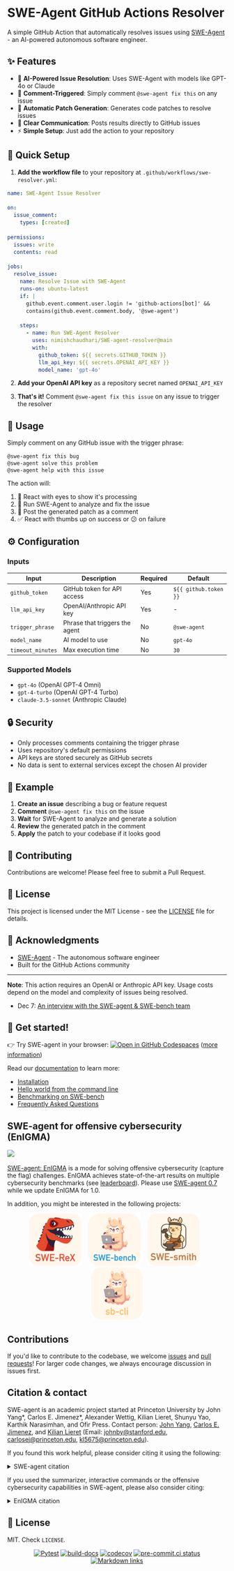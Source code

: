# SWE-Agent GitHub Actions Resolver

A simple GitHub Action that automatically resolves issues using [SWE-Agent](https://github.com/SWE-agent/SWE-agent) - an AI-powered autonomous software engineer.

## ✨ Features

- 🤖 **AI-Powered Issue Resolution**: Uses SWE-Agent with models like GPT-4o or Claude
- 💬 **Comment-Triggered**: Simply comment `@swe-agent fix this` on any issue
- 🔧 **Automatic Patch Generation**: Generates code patches to resolve issues
- 📝 **Clear Communication**: Posts results directly to GitHub issues
- ⚡ **Simple Setup**: Just add the action to your repository

## 🚀 Quick Setup

1. **Add the workflow file** to your repository at `.github/workflows/swe-resolver.yml`:

```yaml
name: SWE-Agent Issue Resolver

on:
  issue_comment:
    types: [created]

permissions:
  issues: write
  contents: read

jobs:
  resolve_issue:
    name: Resolve Issue with SWE-Agent
    runs-on: ubuntu-latest
    if: |
      github.event.comment.user.login != 'github-actions[bot]' &&
      contains(github.event.comment.body, '@swe-agent')
    
    steps:
      - name: Run SWE-Agent Resolver
        uses: nimishchaudhari/SWE-agent-resolver@main
        with:
          github_token: ${{ secrets.GITHUB_TOKEN }}
          llm_api_key: ${{ secrets.OPENAI_API_KEY }}
          model_name: 'gpt-4o'
```

2. **Add your OpenAI API key** as a repository secret named `OPENAI_API_KEY`

3. **That's it!** Comment `@swe-agent fix this issue` on any issue to trigger the resolver

## 🎯 Usage

Simply comment on any GitHub issue with the trigger phrase:

```
@swe-agent fix this bug
@swe-agent solve this problem
@swe-agent help with this issue
```

The action will:
1. 👀 React with eyes to show it's processing
2. 🤖 Run SWE-Agent to analyze and fix the issue
3. 📄 Post the generated patch as a comment
4. ✅ React with thumbs up on success or 😕 on failure

## ⚙️ Configuration

### Inputs

| Input | Description | Required | Default |
|-------|-------------|----------|---------|
| `github_token` | GitHub token for API access | Yes | `${{ github.token }}` |
| `llm_api_key` | OpenAI/Anthropic API key | Yes | - |
| `trigger_phrase` | Phrase that triggers the agent | No | `@swe-agent` |
| `model_name` | AI model to use | No | `gpt-4o` |
| `timeout_minutes` | Max execution time | No | `30` |

### Supported Models

- `gpt-4o` (OpenAI GPT-4 Omni)
- `gpt-4-turbo` (OpenAI GPT-4 Turbo)
- `claude-3.5-sonnet` (Anthropic Claude)

## 🔒 Security

- Only processes comments containing the trigger phrase
- Uses repository's default permissions
- API keys are stored securely as GitHub secrets
- No data is sent to external services except the chosen AI provider

## 📝 Example

1. **Create an issue** describing a bug or feature request
2. **Comment** `@swe-agent fix this` on the issue
3. **Wait** for SWE-Agent to analyze and generate a solution
4. **Review** the generated patch in the comment
5. **Apply** the patch to your codebase if it looks good

## 🤝 Contributing

Contributions are welcome! Please feel free to submit a Pull Request.

## 📄 License

This project is licensed under the MIT License - see the [LICENSE](LICENSE) file for details.

## 🙏 Acknowledgments

- [SWE-Agent](https://github.com/SWE-agent/SWE-agent) - The autonomous software engineer
- Built for the GitHub Actions community

---

**Note**: This action requires an OpenAI or Anthropic API key. Usage costs depend on the model and complexity of issues being resolved.
* Dec 7: [An interview with the SWE-agent & SWE-bench team](https://www.youtube.com/watch?v=fcr8WzeEXyk)

## 🚀 Get started!

👉 Try SWE-agent in your browser: [![Open in GitHub Codespaces](https://img.shields.io/badge/Open_in_GitHub_Codespaces-gray?logo=github)](https://codespaces.new/SWE-agent/SWE-agent) ([more information](https://swe-agent.com/latest/installation/codespaces/))

Read our [documentation][docs] to learn more:

* [Installation](https://swe-agent.com/latest/installation/source/)
* [Hello world from the command line](https://swe-agent.com/latest/usage/hello_world/)
* [Benchmarking on SWE-bench](https://swe-agent.com/latest/usage/batch_mode/)
* [Frequently Asked Questions](https://swe-agent.com/latest/faq/)

[docs]: https://swe-agent.com

## SWE-agent for offensive cybersecurity (EnIGMA) <a name="enigma"></a>

<img src="https://github.com/user-attachments/assets/84599168-11a7-4776-8a49-33dbf0758bb2" height="80px"></img>

[SWE-agent: EnIGMA][enigma] is a mode for solving offensive cybersecurity (capture the flag) challenges.
EnIGMA achieves state-of-the-art results on multiple cybersecurity benchmarks (see [leaderboard](https://enigma-agent.com/#results)).
Please use [SWE-agent 0.7](https://github.com/SWE-agent/SWE-agent/tree/v0.7) while we update EnIGMA for 1.0.

[enigma]: https://enigma-agent.com
[SWE-bench]: https://github.com/SWE-bench/SWE-bench
[nyu-ctf]: https://arxiv.org/abs/2406.05590

In addition, you might be interested in the following projects:


<div align="center">
  <a href="https://github.com/SWE-agent/SWE-ReX"><img src="docs/assets/swerex_logo_text_below.svg" alt="SWE-ReX" height="120px"></a>
   &nbsp;&nbsp;
  <a href="https://github.com/SWE-bench/SWE-bench"><img src="docs/assets/swebench_logo_text_below.svg" alt="SWE-bench" height="120px"></a>
  &nbsp;&nbsp;
  <!-- <a href="https://github.com/SWE-agent/SWE-agent"><img src="docs/assets/sweagent_logo_text_below.svg" alt="SWE-agent" height="120px"></a> -->
  <a href="https://github.com/SWE-bench/SWE-smith"><img src="docs/assets/swesmith_logo_text_below.svg" alt="SWE-smith" height="120px"></a>
  &nbsp;&nbsp;
  <a href="https://github.com/SWE-bench/sb-cli"><img src="docs/assets/sbcli_logo_text_below.svg" alt="sb-cli" height="120px"></a>
</div>

## Contributions <a name="contributions"></a>

If you'd like to contribute to the codebase, we welcome [issues](https://github.com/SWE-agent/SWE-agent/issues) and [pull requests](https://github.com/SWE-agent/SWE-agent/pulls)! For larger code changes, we always encourage discussion in issues first.

## Citation & contact <a name="citation"></a>

SWE-agent is an academic project started at Princeton University by John Yang*, Carlos E. Jimenez*, Alexander Wettig, Kilian Lieret, Shunyu Yao, Karthik Narasimhan, and Ofir Press.
Contact person: [John Yang](https://john-b-yang.github.io/), [Carlos E. Jimenez](http://www.carlosejimenez.com/), and [Kilian Lieret](https://www.lieret.net/) (Email: johnby@stanford.edu, carlosej@princeton.edu, kl5675@princeton.edu).

If you found this work helpful, please consider citing it using the following:

<details>
<summary> SWE-agent citation</summary>

```bibtex
@inproceedings{yang2024sweagent,
  title={{SWE}-agent: Agent-Computer Interfaces Enable Automated Software Engineering},
  author={John Yang and Carlos E Jimenez and Alexander Wettig and Kilian Lieret and Shunyu Yao and Karthik R Narasimhan and Ofir Press},
  booktitle={The Thirty-eighth Annual Conference on Neural Information Processing Systems},
  year={2024},
  url={https://arxiv.org/abs/2405.15793}
}
```
</details>

If you used the summarizer, interactive commands or the offensive cybersecurity capabilities in SWE-agent, please also consider citing:

<details>
<summary>EnIGMA citation</summary>

```bibtex
@misc{abramovich2024enigmaenhancedinteractivegenerative,
      title={EnIGMA: Enhanced Interactive Generative Model Agent for CTF Challenges},
      author={Talor Abramovich and Meet Udeshi and Minghao Shao and Kilian Lieret and Haoran Xi and Kimberly Milner and Sofija Jancheska and John Yang and Carlos E. Jimenez and Farshad Khorrami and Prashanth Krishnamurthy and Brendan Dolan-Gavitt and Muhammad Shafique and Karthik Narasimhan and Ramesh Karri and Ofir Press},
      year={2024},
      eprint={2409.16165},
      archivePrefix={arXiv},
      primaryClass={cs.AI},
      url={https://arxiv.org/abs/2409.16165},
}
```
</details>


## 🪪 License <a name="license"></a>
MIT. Check `LICENSE`.


<div align="center">

[![Pytest](https://github.com/SWE-agent/SWE-agent/actions/workflows/pytest.yaml/badge.svg)](https://github.com/SWE-agent/SWE-agent/actions/workflows/pytest.yaml)
[![build-docs](https://github.com/SWE-agent/SWE-agent/actions/workflows/build-docs.yaml/badge.svg)](https://github.com/SWE-agent/SWE-agent/actions/workflows/build-docs.yaml)
[![codecov](https://codecov.io/gh/SWE-agent/SWE-agent/graph/badge.svg?token=18XAVDK365)](https://codecov.io/gh/SWE-agent/SWE-agent)
[![pre-commit.ci status](https://results.pre-commit.ci/badge/github/SWE-agent/SWE-agent/main.svg)](https://results.pre-commit.ci/latest/github/SWE-agent/SWE-agent/main)
[![Markdown links](https://github.com/SWE-agent/SWE-agent/actions/workflows/check-links.yaml/badge.svg)](https://github.com/SWE-agent/SWE-agent/actions/workflows/check-links.yaml)

</div>
